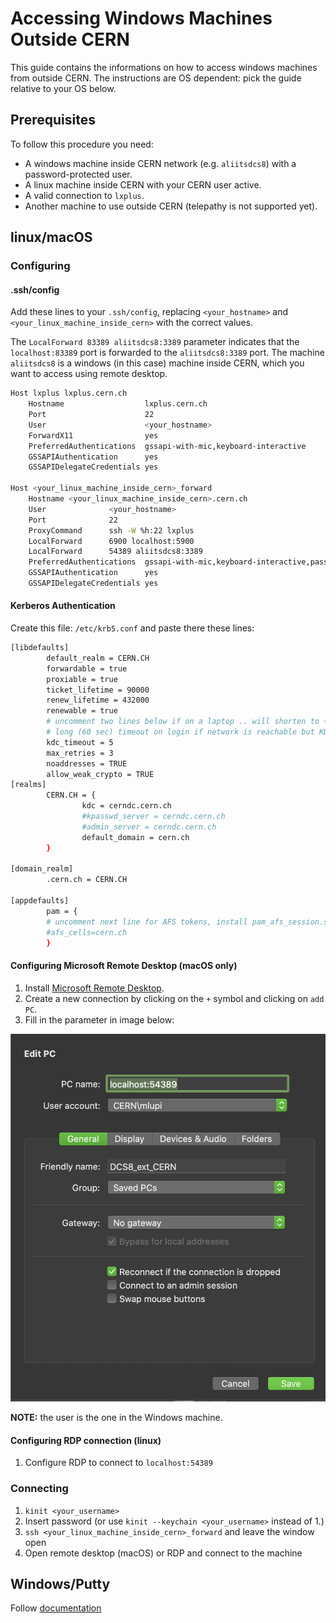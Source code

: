 # Accessing Windows Machines Outside CERN

This guide contains the informations on how to access windows machines from outside CERN.
The instructions are OS dependent: pick the guide relative to your OS below.

## Prerequisites

To follow this procedure you need:

- A windows machine inside CERN network (e.g. `aliitsdcs8`) with a password-protected user.
- A linux machine inside CERN with your CERN user active.
- A valid connection to `lxplus`.
- Another machine to use outside CERN (telepathy is not supported yet).

## linux/macOS

### Configuring

#### .ssh/config

Add these lines to your `.ssh/config`, replacing `<your_hostname>` and `<your_linux_machine_inside_cern>` with the correct values.

The `LocalForward 83389 aliitsdcs8:3389` parameter indicates that the `localhost:83389` port is forwarded to the `aliitsdcs8:3389` port.
The machine `aliitsdcs8` is a windows (in this case) machine inside CERN, which you want to access using remote desktop.

``` bash
Host lxplus lxplus.cern.ch
    Hostname                  lxplus.cern.ch
    Port                      22
    User                      <your_hostname>
    ForwardX11                yes
    PreferredAuthentications  gssapi-with-mic,keyboard-interactive
    GSSAPIAuthentication      yes
    GSSAPIDelegateCredentials yes

Host <your_linux_machine_inside_cern>_forward
    Hostname <your_linux_machine_inside_cern>.cern.ch
    User              <your_hostname>
    Port              22
    ProxyCommand      ssh -W %h:22 lxplus
    LocalForward      6900 localhost:5900
    LocalForward      54389 aliitsdcs8:3389
    PreferredAuthentications  gssapi-with-mic,keyboard-interactive,password
    GSSAPIAuthentication      yes
    GSSAPIDelegateCredentials yes
```

#### Kerberos Authentication

Create this file: `/etc/krb5.conf` and paste there these lines:

``` bash
[libdefaults]
        default_realm = CERN.CH
        forwardable = true
        proxiable = true
        ticket_lifetime = 90000
        renew_lifetime = 432000
        renewable = true
        # uncomment two lines below if on a laptop .. will shorten to ~ 15 sec
        # long (60 sec) timeout on login if network is reachable but KDC is not ..
        kdc_timeout = 5
        max_retries = 3
        noaddresses = TRUE
        allow_weak_crypto = TRUE
[realms]
        CERN.CH = {
                kdc = cerndc.cern.ch
                #kpasswd_server = cerndc.cern.ch
                #admin_server = cerndc.cern.ch
                default_domain = cern.ch
        }

[domain_realm]
        .cern.ch = CERN.CH

[appdefaults]
        pam = {
        # uncomment next line for AFS tokens, install pam_afs_session.so first!
        #afs_cells=cern.ch
        }
```

#### Configuring Microsoft Remote Desktop (macOS only)

1. Install [Microsoft Remote Desktop](https://apps.apple.com/it/app/microsoft-remote-desktop-10/id1295203466?l=en&mt=12).
2. Create a new connection by clicking on the `+` symbol and clicking on `add PC`.
3. Fill in the parameter in image below:

![macOS Microsoft Remote Desktop configuration](../doc/images/MicrosoftRemoteDesktop.png "macOS Microsoft Remote Desktop configuration")

**NOTE:** the user is the one in the Windows machine.

#### Configuring RDP connection (linux)

1. Configure RDP to connect to `localhost:54389`

### Connecting

1. `kinit <your_username>`
2. Insert password (or use `kinit --keychain <your_username>` instead of 1.)
3. `ssh <your_linux_machine_inside_cern>_forward` and leave the window open
4. Open remote desktop (macOS) or RDP and connect to the machine

## Windows/Putty

Follow [documentation](https://superuser.com/questions/1159811/openssh-proxycommand-equivalent-in-putty)
